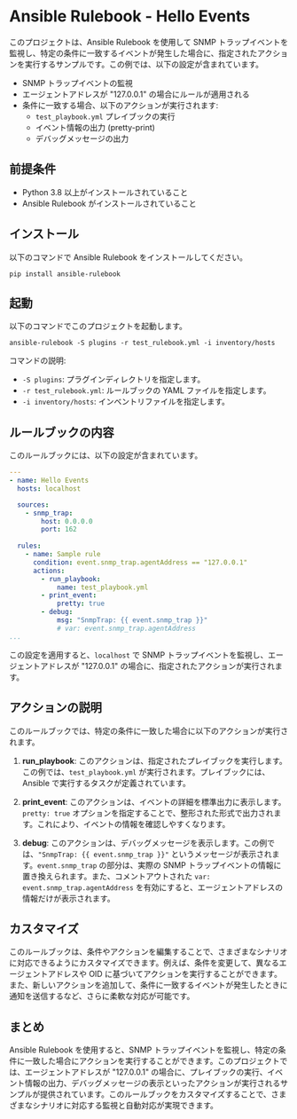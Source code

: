 # Ansible Rulebook - Hello Events

このプロジェクトは、Ansible Rulebook を使用して SNMP トラップイベントを監視し、特定の条件に一致するイベントが発生した場合に、指定されたアクションを実行するサンプルです。この例では、以下の設定が含まれています。

- SNMP トラップイベントの監視
- エージェントアドレスが "127.0.0.1" の場合にルールが適用される
- 条件に一致する場合、以下のアクションが実行されます:
  - `test_playbook.yml` プレイブックの実行
  - イベント情報の出力 (pretty-print)
  - デバッグメッセージの出力

## 前提条件

- Python 3.8 以上がインストールされていること
- Ansible Rulebook がインストールされていること

## インストール

以下のコマンドで Ansible Rulebook をインストールしてください。

```
pip install ansible-rulebook
```

## 起動

以下のコマンドでこのプロジェクトを起動します。

```
ansible-rulebook -S plugins -r test_rulebook.yml -i inventory/hosts
```

コマンドの説明:

- `-S plugins`: プラグインディレクトリを指定します。
- `-r test_rulebook.yml`: ルールブックの YAML ファイルを指定します。
- `-i inventory/hosts`: インベントリファイルを指定します。

## ルールブックの内容

このルールブックには、以下の設定が含まれています。

```yaml
---
- name: Hello Events
  hosts: localhost

  sources:
    - snmp_trap:
        host: 0.0.0.0
        port: 162
  
  rules:
    - name: Sample rule
      condition: event.snmp_trap.agentAddress == "127.0.0.1"
      actions:
        - run_playbook:
            name: test_playbook.yml
        - print_event:
            pretty: true
        - debug:
            msg: "SnmpTrap: {{ event.snmp_trap }}"
            # var: event.snmp_trap.agentAddress
...
```

この設定を適用すると、`localhost` で SNMP トラップイベントを監視し、エージェントアドレスが "127.0.0.1" の場合に、指定されたアクションが実行されます。

## アクションの説明

このルールブックでは、特定の条件に一致した場合に以下のアクションが実行されます。

1. **run_playbook**: このアクションは、指定されたプレイブックを実行します。この例では、`test_playbook.yml` が実行されます。プレイブックには、Ansible で実行するタスクが定義されています。

2. **print_event**: このアクションは、イベントの詳細を標準出力に表示します。`pretty: true` オプションを指定することで、整形された形式で出力されます。これにより、イベントの情報を確認しやすくなります。

3. **debug**: このアクションは、デバッグメッセージを表示します。この例では、`"SnmpTrap: {{ event.snmp_trap }}"` というメッセージが表示されます。`event.snmp_trap` の部分は、実際の SNMP トラップイベントの情報に置き換えられます。また、コメントアウトされた `var: event.snmp_trap.agentAddress` を有効にすると、エージェントアドレスの情報だけが表示されます。

## カスタマイズ

このルールブックは、条件やアクションを編集することで、さまざまなシナリオに対応できるようにカスタマイズできます。例えば、条件を変更して、異なるエージェントアドレスや OID に基づいてアクションを実行することができます。また、新しいアクションを追加して、条件に一致するイベントが発生したときに通知を送信するなど、さらに柔軟な対応が可能です。

## まとめ

Ansible Rulebook を使用すると、SNMP トラップイベントを監視し、特定の条件に一致した場合にアクションを実行することができます。このプロジェクトでは、エージェントアドレスが "127.0.0.1" の場合に、プレイブックの実行、イベント情報の出力、デバッグメッセージの表示といったアクションが実行されるサンプルが提供されています。このルールブックをカスタマイズすることで、さまざまなシナリオに対応する監視と自動対応が実現できます。